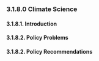 ### 3.1.8.0  Climate Science
#### 3.1.8.1.  Introduction
#### 3.1.8.2.  Policy Problems
#### 3.1.8.2.  Policy Recommendations
